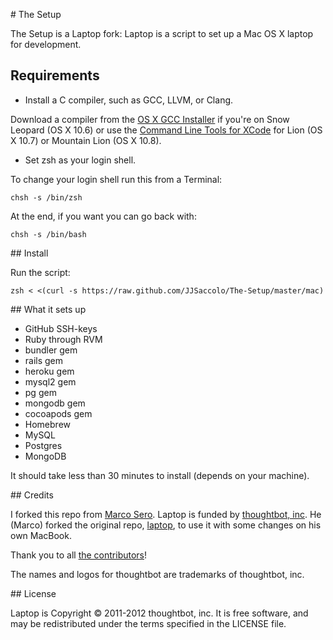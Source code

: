 # The Setup

The Setup is a Laptop fork: Laptop is a script to set up a Mac OS X laptop for development.

## Requirements

* Install a C compiler, such as GCC, LLVM, or Clang.

Download a compiler from the [OS X GCC Installer](https://github.com/kennethreitz/osx-gcc-installer/) if you're on Snow Leopard (OS X 10.6) or use the [Command Line Tools for XCode](https://developer.apple.com/downloads/index.action) for Lion (OS X 10.7) or Mountain Lion (OS X 10.8).

* Set zsh as your login shell.

To change your login shell run this from a Terminal:

    chsh -s /bin/zsh

At the end, if you want you can go back with:

    chsh -s /bin/bash


## Install

Run the script:

    zsh < <(curl -s https://raw.github.com/JJSaccolo/The-Setup/master/mac)

## What it sets up

* GitHub SSH-keys
* Ruby through RVM
* bundler gem
* rails gem
* heroku gem
* mysql2 gem
* pg gem
* mongodb gem
* cocoapods gem
* Homebrew
* MySQL
* Postgres
* MongoDB

It should take less than 30 minutes to install (depends on your machine).

## Credits

I forked this repo from [Marco Sero](https://github.com/MarcoSero). 
Laptop is funded by [thoughtbot, inc](http://thoughtbot.com/community). He (Marco) forked the original repo, [laptop](https://github.com/thoughtbot/laptop), to use it with some changes on his own MacBook.

Thank you to all [the contributors](https://github.com/thoughtbot/laptop/contributors)!

The names and logos for thoughtbot are trademarks of thoughtbot, inc.

## License

Laptop is Copyright © 2011-2012 thoughtbot, inc. It is free software, and may be
redistributed under the terms specified in the LICENSE file.
